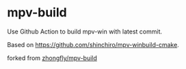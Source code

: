 # mpv-build
Use Github Action to build mpv-win with latest commit.

Based on https://github.com/shinchiro/mpv-winbuild-cmake.

forked from [zhongfly/mpv-build](https://github.com/zhongfly/mpv-build)


